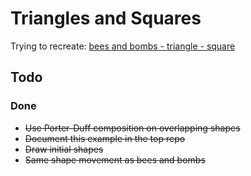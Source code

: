 
# Triangles and Squares

Trying to recreate: [bees and bombs - triangle - square](https://beesandbombs.tumblr.com/image/175213215151)

## Todo

### Done

* ~~Use Porter-Duff composition on overlapping shapes~~
* ~~Document this example in the top repo~~
* ~~Draw initial shapes~~
* ~~Same shape movement as bees and bombs~~